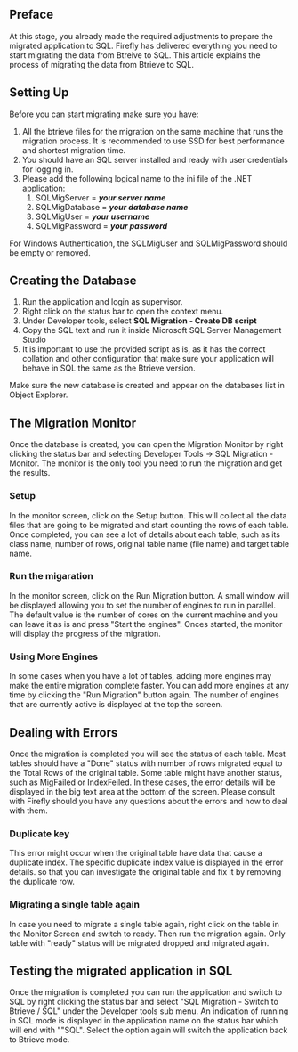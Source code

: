 ﻿## Preface
At this stage, you already made the required adjustments to prepare the migrated application to SQL.
Firefly has delivered everything you need to start migrating the data from Btreive to SQL.
This article explains the process of migrating the data from Btrieve to SQL.

## Setting Up
Before you can start migrating make sure you have:
1. All the btrieve files for the migration on the same machine that runs the migration process.
It is recommended to use SSD for best performance and shortest migration time.
2. You should have an SQL server installed and ready with user credentials for logging in.
3. Please add the following logical name to the ini file of the .NET application:
   1. SQLMigServer = ***your server name***
   2. SQLMigDatabase = ***your database name***
   3. SQLMigUser = ***your username***
   4. SQLMigPassword = ***your password***
   
  For Windows Authentication, the SQLMigUser and SQLMigPassword should be empty or removed.


## Creating the Database
1. Run the application and login as supervisor.
2. Right click on the status bar to open the context menu.
3. Under Developer tools, select **SQL Migration - Create DB script**
4. Copy the SQL text and run it inside Microsoft SQL Server Management Studio
5. It is important to use the provided script as is, 
as it has the correct collation and other configuration that make sure your application will behave in SQL the same as the Btrieve version.

Make sure the new database is created and appear on the databases list in Object Explorer.

## The Migration Monitor
Once the database is created, you can open the Migration Monitor by right clicking the status bar and selecting Developer Tools -> SQL Migration - Monitor.
The monitor is the only tool you need to run the migration and get the results.

### Setup
In the monitor screen, click on the Setup button. 
This will collect all the data files that are going to be migrated and start counting the rows of each table.
Once completed, you can see a lot of details about each table, such as its class name, number of rows, original table name (file name) and target table name.

### Run the migaration
In the monitor screen, click on the Run Migration button. A small window will be displayed allowing you to set the number of engines to run in parallel.
The default value is the number of cores on the current machine and you can leave it as is and press "Start the engines".
Onces started, the monitor will display the progress of the migration.

### Using More Engines
In some cases when you have a lot of tables, adding more engines may make the entire migration complete faster.
You can add more engines at any time by clicking the "Run Migration" button again.
The number of engines that are currently active is displayed at the top the screen.

## Dealing with Errors
Once the migration is completed you will see the status of each table. Most tables should have a "Done" status with number of rows migrated equal to the Total Rows of the original table.
Some table might have another status, such as MigFailed or IndexFeiled.
In these cases, the error details will be displayed in the big text area at the bottom of the screen.
Please consult with Firefly should you have any questions about the errors and how to deal with them.


### Duplicate key
This error might occur when the original table have data that cause a duplicate index.
The specific duplicate index value is displayed in the error details. so that you can investigate the original table and fix it by removing the duplicate row.

### Migrating a single table again
In case you need to migrate a single table again, right click on the table in the Monitor Screen and switch to ready.
Then run the migration again. Only table with "ready" status will be migrated dropped and migrated again.

## Testing the migrated application in SQL
Once the migration is completed you can run the application and switch to SQL by right clicking the status bar and select "SQL Migration - Switch to Btrieve / SQL" under the Developer tools sub menu.
An indication of running in SQL mode is displayed in the application name on the status bar which will end with ""SQL".
Select the option again will switch the application back to Btrieve mode.
